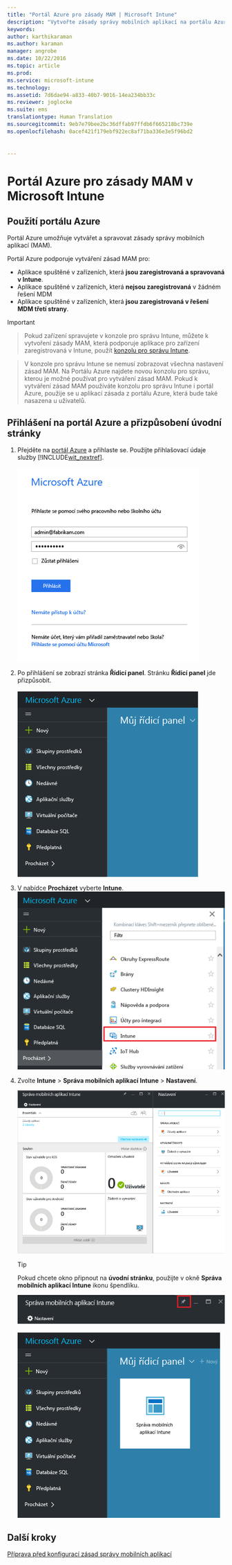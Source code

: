 ```yaml
---
title: "Portál Azure pro zásady MAM | Microsoft Intune"
description: "Vytvořte zásady správy mobilních aplikací na portálu Azure. Zásady, které zde vytvoříte, lze použít na zařízení s registrací v Intune nebo bez ní."
keywords: 
author: karthikaraman
ms.author: karaman
manager: angrobe
ms.date: 10/22/2016
ms.topic: article
ms.prod: 
ms.service: microsoft-intune
ms.technology: 
ms.assetid: 7d6dae94-a833-40b7-9016-14ea234bb33c
ms.reviewer: joglocke
ms.suite: ems
translationtype: Human Translation
ms.sourcegitcommit: 9eb7e79bee2bc36dffab97ffdb6f665218bc739e
ms.openlocfilehash: 0acef421f179ebf922ec8af71ba336e3e5f96bd2


---
```


# Portál Azure pro zásady MAM v Microsoft Intune
## Použití portálu Azure
Portál Azure umožňuje vytvářet a spravovat zásady správy mobilních aplikací (MAM).

Portál Azure podporuje vytváření zásad MAM pro:
- Aplikace spuštěné v zařízeních, která **jsou zaregistrovaná a spravovaná v Intune**.
- Aplikace spuštěné v zařízeních, která **nejsou zaregistrovaná** v žádném řešení MDM
- Aplikace spuštěné v zařízeních, která **jsou zaregistrovaná v řešení MDM třetí strany**.

>[!IMPORTANT]

> Pokud zařízení spravujete v konzole pro správu Intune, můžete k vytvoření zásady MAM, která podporuje aplikace pro zařízení zaregistrovaná v Intune, použít [konzolu pro správu Intune](configure-and-deploy-mobile-application-management-policies-in-the-microsoft-intune-console.md).

> V konzole pro správu Intune se nemusí zobrazovat všechna nastavení zásad MAM. Na Portálu Azure najdete novou konzolu pro správu, kterou je možné používat pro vytváření zásad MAM. Pokud k vytváření zásad MAM používáte konzolu pro správu Intune i portál Azure, použije se u aplikací zásada z portálu Azure, která bude také nasazena u uživatelů.

## Přihlášení na portál Azure a přizpůsobení úvodní stránky

1.  Přejděte na [portál Azure](https://portal.azure.com) a přihlaste se. Použijte přihlašovací údaje služby [!INCLUDE[wit_nextref](../includes/wit_nextref_md.md)].

    ![Snímek obrazovky s přihlašovací stránkou portálu Azure Portal](../media/AppManagement/AzurePortal_MAMSigninPage.png)

2.  Po přihlášení se zobrazí stránka **Řídicí panel**. Stránku **Řídicí panel** jde přizpůsobit.

    ![Snímek obrazovky Řídicí panel portálu Azure](../media/AppManagement/AzurePortal_MAMStartboard_NoMAM.png)

3.  V nabídce **Procházet** vyberte **Intune**.![Snímek obrazovky nabídky Procházet se zvýrazněnou službou Intune](../media/AppManagement/AzurePortal_MAM_Browse_Intune.png)

4.  Zvolte **Intune** > **Správa mobilních aplikací Intune** > **Nastavení**.

    ![Snímek obrazovky okna Správa mobilních aplikací Intune](../media/AppManagement/AzurePortal_MAM_Mainblade.png)

    > [!TIP]
    > Pokud chcete okno připnout na **úvodní stránku**, použijte v okně **Správa mobilních aplikací Intune** ikonu špendlíku.

    ![Snímek obrazovky okna Správa mobilních aplikací Intune se zvýrazněnou ikonou připnutí](../media/AppManagement/AzurePortal_MAM_PinBladeAction.png)

    ![Snímek obrazovky Řídicí panel s připnutou dlaždicí Intune](../media/AppManagement/AzurePortal_MAM_Startboard_withMAM.png)
## Další kroky
[Příprava před konfigurací zásad správy mobilních aplikací](get-ready-to-configure-mobile-app-management-policies-with-microsoft-intune.md)



<!--HONumber=Oct16_HO3-->


